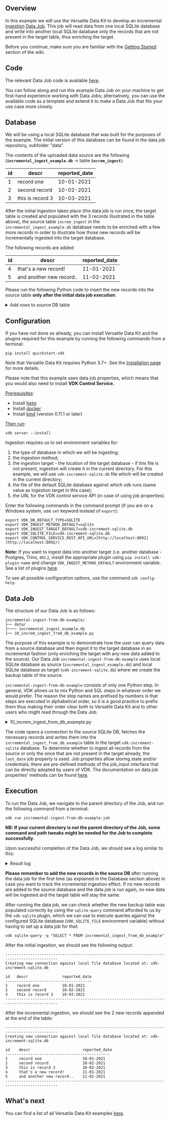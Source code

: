 Overview
--------

In this example we will use the Versatile Data Kit to develop an incremental [ingestion](https://github.com/vmware/versatile-data-kit/blob/main/projects/vdk-core/src/vdk/api/job_input.py#L90) [Data Job](https://github.com/vmware/versatile-data-kit/wiki/dictionary#data-job). This job will read data from one local SQLite database and write into another local SQLite database only the records that are not present in the target table, thus enriching the target.

Before you continue, make sure you are familiar with the [Getting Started](https://github.com/vmware/versatile-data-kit/wiki/Getting-Started) section of the wiki.

Code
----

The relevant Data Job code is available [here](https://github.com/vmware/versatile-data-kit/tree/main/examples).

You can follow along and run this example Data Job on your machine to get first-hand experience working with Data Jobs; alternatively, you can use the available code as a template and extend it to make a Data Job that fits your use case more closely.

Database
--------

We will be using a local SQLite database that was built for the purposes of the example. The initial version of this database can be found in the data job repository, subfolder "data".

The contents of the uploaded data source are the following (**`incremental_ingest_example.db`** → table **`increm_ingest`**):

| id | descr | reported_date |
| --- | --- | --- |
| 1 | record one | 10-01-2021 |
| 2 | second record | 10-02-2021 |
| 3 | this is record 3 | 10-03-2021 |

After the initial ingestion takes place (the data job is run once, the target table is created and populated with the 3 records illustrated in the table above), the source table `increm_ingest` in the `incremental_ingest_example.db` database needs to be enriched with a few more records in order to illustrate how those new records will be incrementally ingested into the target database.

The following records are added:

| id | descr | reported_date |
| --- | --- | --- |
| 4 | that's a new record! | 11-01-2021 |
| 5 | and another new record.. | 11-02-2021 |

Please run the following Python code to insert the new records into the source table **only after the initial data job execution**:

<details>
  <summary>Add rows to source DB table</summary>

```py
import sqlite3

# Create DB connection
con = sqlite3.connect(r'data/incremental_ingest_example.db')
# Create a cursor for the connection
cursor = con.cursor()

# Insert rows of data
data = [
    (4, "that's a new record!", '11-01-2021'),
    (5, "and another new record..", '11-02-2021')
]
cursor.executemany(
    """
    INSERT INTO increm_ingest
    VALUES (?, ?, ?)
    """,
    data
)

# Check insertion
cursor.execute("select * from increm_ingest;")
print(cursor.fetchall())

# Save (commit) the changes
con.commit()

# Close the connection
con.close()
```
</details>

Configuration
-------------

If you have not done so already, you can install Versatile Data Kit and the plugins required for this example by running the following commands from a terminal:
```console
pip install quickstart-vdk
```
Note that Versatile Data Kit requires Python 3.7+. See the [Installation page](https://github.com/vmware/versatile-data-kit/wiki/Installation#install-sdk) for more details.



Please note that this example uses data job properties, which means that you would also need to install **VDK Control Service.**

<ins>Prerequisites</ins>:

*   Install [helm](https://helm.sh/docs/intro/install)
*   Install [docker](https://docs.docker.com/get-docker)
*   Install [kind](https://kind.sigs.k8s.io/docs/user/quick-start/#installation) (version 0.11.1 or later)

<ins>Then run</ins>:
```console
vdk server --install
```

Ingestion requires us to set environment variables for:

1.  the type of database in which we will be ingesting;
2.  the ingestion method;
3.  the ingestion target - the location of the target database - if this file is not present, ingestion will create it in the current directory. For this example, we will use `vdk-increment-sqlite.db` file which will be created in the current directory;
4.  the file of the default SQLite database against which vdk runs (same value as ingestion target in this case);
5.  the URL for the VDK control service API (in case of using job properties).

Enter the following commands in the command prompt (if you are on a Windows system, use `set` keyword instead of `export`):
```console
export VDK_DB_DEFAULT_TYPE=SQLITE
export VDK_INGEST_METHOD_DEFAULT=sqlite
export VDK_INGEST_TARGET_DEFAULT=vdk-increment-sqlite.db
export VDK_SQLITE_FILE=vdk-increment-sqlite.db
export VDK_CONTROL_SERVICE_REST_API_URL=[http://localhost:8092](http://localhost:8092/)
```
**Note:** If you want to ingest data into another target (i.e. another database - Postgres, Trino, etc.), install the appropriate plugin using `pip install vdk-plugin-name` and change `VDK_INGEST_METHOD_DEFAULT` environment variable. See a list of plugins [here](https://github.com/vmware/versatile-data-kit/tree/main/projects/vdk-plugins).

To see all possible configuration options, use the command `vdk config-help.`

Data Job
--------

The structure of our Data Job is as follows:

```
incremental-ingest-from-db-example/
├── data/
├──── incremental_ingest_example.db
├── 10_increm_ingest_from_db_example.py
```

The purpose of this example is to demonstrate how the user can query data from a source database and then ingest it to the target database in an incremental fashion (only enriching the target with any new data added to the source). Our Data Job `incremental-ingest-from-db-example` uses local SQLite database as source (`incremental_ingest_example.db`) and local SQLite database as target (`vdk-increment-sqlite.db`) where we create the backup table of the source.

`incremental-ingest-from-db-example` consists of only one Python step. In general, VDK allows us to mix Python and SQL steps in whatever order we would prefer. The reason the step names are prefixed by numbers is that steps are executed in alphabetical order, so it is a good practice to prefix them thus making their order clear both to Versatile Data Kit and to other users who might read through the Data Job.

<details>
  <summary>10_increm_ingest_from_db_example.py</summary>

```py
import os
import pathlib
import sqlite3
from vdk.api.job_input import IJobInput


def run(job_input: IJobInput):

    # Get last_date property/parameter:
    #  - if the target table already exists, take the property value already stored in the DJ from the previous run
    #  - if the target table does not exist, set last_date to 01-01-1900 in order to fetch all rows
    last_date = job_input.get_property("last_date", '01-01-1900')

    # Connect to sqlite local db
    os.chdir(pathlib.Path(__file__).parent.absolute())
    with sqlite3.connect('data/incremental_ingest_example.db') as db_connection:

        # Create a cursor object
        cursor = db_connection.cursor()

        # Select the needed records from the source table using a sqlite query parameter
        cursor.execute(
            f"""
            SELECT * FROM increm_ingest
            WHERE reported_date > '{last_date}'
            ORDER BY reported_date
            """
        )
        data = cursor.fetchall()

        # If any data is returned from the query, send the fetched records for ingestion
        if len(data) > 0:
            job_input.send_tabular_data_for_ingestion(
                data,
                column_names=[column_info[0] for column_info in cursor.description],
                destination_table="incremental_ingest_from_db_example"
            )

            # Reset the last_date property value to the latest date in the source db table
            job_input.set_all_properties(
                {
                    "last_date": max([x[2] for x in data])
                }
            )

        print(f"Success! {len(data)} rows were inserted.")
```
</details>

The code opens a connection to the source SQLite DB, fetches the necessary records and writes them into the `incremental_ingest_from_db_example` table in the target `vdk-increment-sqlite` database. To determine whether to ingest all records from the source or only the once that are not present in the target already, the `last_date` job property is used. Job properties allow storing state and/or credentials; there are pre-defined methods of the job_input interface that can be directly adopted by users of VDK. The documentation on data job properties' methods can be found [here](https://github.com/vmware/versatile-data-kit/blob/246008c8fffcac173b6ac3f434814acb6faf16a7/projects/vdk-core/src/vdk/api/job_input.py#L11).

Execution
---------

To run the Data Job, we navigate to the parent directory of the Job, and run the following command from a terminal:

```console
vdk run incremental-ingest-from-db-example-job
```

**NB: If your current directory is not the parent directory of the Job, some command and path tweaks might be needed for the Job to complete successfully.**

Upon successful completion of the Data Job, we should see a log similar to this:

<details>
  <summary>Result log</summary>

```console
2021-12-13 15:54:07,047=1639403647[VDK] incremental-ingest-from-db-example [INFO ] vdk.internal.builtin_plugins.r           cli_run.py:66   run_job         [OpId:26b1a9e4-4b93-4f96-a223-f2bb210256e5-1639403644-376e6]- Data Job execution summary: {
  "data_job_name": "incremental-ingest-from-db-example",
  "execution_id": "26b1a9e4-4b93-4f96-a223-f2bb210256e5-1639403644",
  "start_time": "2021-12-13T13:54:04.462304",
  "end_time": "2021-12-13T13:54:05.030316",
  "status": "success",
  "steps_list": [
    {
      "name": "10_increm_ingest_from_db_example.py",
      "type": "python",
      "start_time": "2021-12-13T13:54:04.462304",
      "end_time": "2021-12-13T13:54:05.030316",
      "status": "success",
      "details": null,
      "exception": null
    }
  ],
  "exception": null
}
```
</details>

**Please remember to add the new records in the source DB** after running the data job for the first time (as explained in the Database section above) in case you want to track the incremental ingestion effect. If no new records are added to the source database and the data job is run again, no new data will be ingested and the target table will stay the same.

After running the data job, we can check whether the new backup table was populated correctly by using the `sqlite-query` command afforded to us by the `vdk-sqlite` plugin, which we can use to execute queries against the configured SQLite database (`VDK_SQLITE_FILE` environment variable) without having to set up a data job for that:

```
vdk sqlite-query -q "SELECT * FROM incremental_ingest_from_db_example"
```

After the initial ingestion, we should see the following output:

```
---------------------------------------------------------------------------------------------
Creating new connection against local file database located at: vdk-increment-sqlite.db

id   descr               reported_date
--------------------------------------
1    record one          10-01-2021
2    second record       10-02-2021
3    this is record 3    10-03-2021
---------------------------------------------------------------------------------------------
```

After the incremental ingestion, we should see the 2 new records appended at the end of the table:

```
---------------------------------------------------------------------------------------------
Creating new connection against local file database located at: vdk-increment-sqlite.db

id    descr                       reported_date
----------------------------------------------
1     record one                  10-01-2021
2     second record               10-02-2021
3     this is record 3            10-03-2021
4     that's a new record!        11-01-2021
5     and another new record..    11-02-2021
---------------------------------------------------------------------------------------------
```

What's next
-----------

You can find a list of all Versatile Data Kit examples [here](https://github.com/vmware/versatile-data-kit/wiki/Examples).
